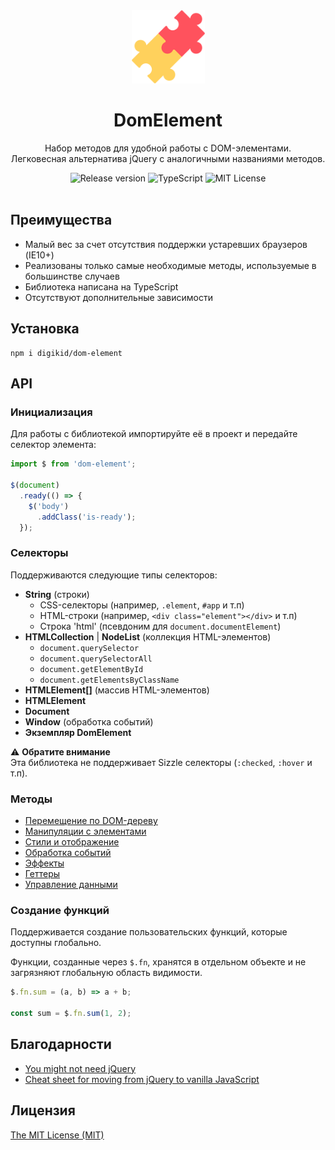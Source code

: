 <div align="center">
  <img alt="DomElement" src="https://github.com/digikid/dom-element/raw/main/logo.png" height="117" />
</div>

<div align="center">
  <h1>DomElement</h1>
  <p>Набор методов для удобной работы с DOM-элементами.<br>Легковесная альтернатива jQuery с аналогичными названиями методов.</p>
  <img src="https://img.shields.io/github/release/digikid/dom-element.svg?style=flat-square&logo=appveyor" alt="Release version">
  <img src="https://img.shields.io/github/languages/top/digikid/dom-element.svg?style=flat-square&logo=appveyor" alt="TypeScript">
  <img src="https://img.shields.io/github/license/digikid/dom-element.svg?style=flat-square&logo=appveyor" alt="MIT License">
  <br>
  <br>
</div>

## Преимущества

- Малый вес за счет отсутствия поддержки устаревших браузеров (IE10+)
- Реализованы только самые необходимые методы, используемые в большинстве случаев
- Библиотека написана на TypeScript
- Отсутствуют дополнительные зависимости

## Установка

```shell
npm i digikid/dom-element
```

## API

### Инициализация

Для работы с библиотекой импортируйте её в проект и передайте селектор элемента:

```js
import $ from 'dom-element';

$(document)
  .ready(() => {
    $('body')
      .addClass('is-ready');
  });
```

<a name="selectors"></a>

### Селекторы

Поддерживаются следующие типы селекторов:

- **String** (строки)
    - СSS-селекторы (например, `.element`, `#app` и т.п)
    - HTML-строки (например, `<div class="element"></div>` и т.п)
    - Строка 'html' (псевдоним для `document.documentElement`)
- **HTMLCollection** | **NodeList** (коллекция HTML-элементов)
    - `document.querySelector`
    - `document.querySelectorAll`
    - `document.getElementById`
    - `document.getElementsByClassName`
- **HTMLElement[]** (массив HTML-элементов)
- **HTMLElement**
- **Document**
- **Window** (обработка событий)
- **Экземпляр DomElement**

:warning: **Обратите внимание**  
Эта библиотека не поддерживает Sizzle селекторы (`:checked`, `:hover` и т.п).

### Методы

- [Перемещение по DOM-дереву](https://github.com/digikid/dom-element/blob/main/docs/METHODS.md#traversing)
- [Манипуляции с элементами](https://github.com/digikid/dom-element/blob/main/docs/METHODS.md#manipulation)
- [Стили и отображение](https://github.com/digikid/dom-element/blob/main/docs/METHODS.md#css)
- [Обработка событий](https://github.com/digikid/dom-element/blob/main/docs/METHODS.md#events)
- [Эффекты](https://github.com/digikid/dom-element/blob/main/docs/METHODS.md#effects)
- [Геттеры](https://github.com/digikid/dom-element/blob/main/docs/METHODS.md#getters)
- [Управление данными](https://github.com/digikid/dom-element/blob/main/docs/METHODS.md#data)

### Создание функций

Поддерживается создание пользовательских функций, которые доступны глобально.

Функции, созданные через `$.fn`, хранятся в отдельном объекте и не загрязняют глобальную область видимости.

```js
$.fn.sum = (a, b) => a + b;

const sum = $.fn.sum(1, 2);
```

## Благодарности

- [You might not need jQuery](https://youmightnotneedjquery.com)
- [Cheat sheet for moving from jQuery to vanilla JavaScript](https://tobiasahlin.com/blog/move-from-jquery-to-vanilla-javascript/)

## Лицензия

[The MIT License (MIT)](LICENSE)
